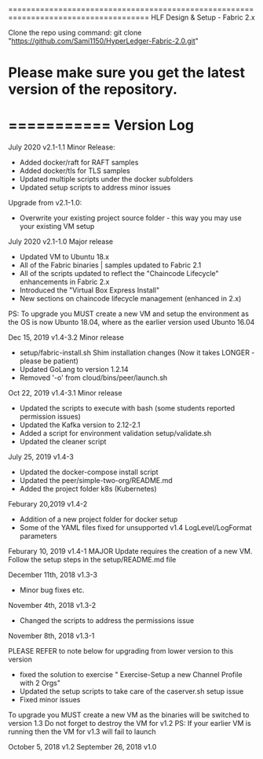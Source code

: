 =====================================================================================
HLF Design & Setup - Fabric 2.x

Clone the repo using command: git clone "https://github.com/Sami1150/HyperLedger-Fabric-2.0.git"

Please make sure you get the latest version of the repository. 
======================================================================================

===========
Version Log
===========
July         2020            v2.1-1.1
Minor Release:  
* Added docker/raft for RAFT samples
* Added docker/tls for TLS samples
* Updated multiple scripts under the docker subfolders
* Updated setup scripts to address minor issues

Upgrade from v2.1-1.0:
* Overwrite your existing project source folder - this way you may use your existing VM setup


July         2020             v2.1-1.0
Major release
* Updated VM to Ubuntu 18.x 
* All of the Fabric binaries | samples updated to Fabric 2.1
* All of the scripts updated to reflect the "Chaincode Lifecycle" enhancements in Fabric 2.x
* Introduced the "Virtual Box Express Install"
* New sections on chaincode lifecycle management (enhanced in 2.x)

PS: To upgrade you MUST create a new VM and setup the environment as the OS is now Ubunto 18.04, where as the earlier version used Ubunto 16.04


Dec          15, 2019         v1.4-3.2
Minor release

* setup/fabric-install.sh    Shim installation changes (Now it takes LONGER - please be patient)
* Updated GoLang to version 1.2.14
* Removed '-o' from cloud/bins/peer/launch.sh

Oct          22, 2019         v1.4-3.1
Minor release
* Updated the scripts to execute with bash  (some students reported permission issues)
* Updated the Kafka version to 2.12-2.1
* Added a script for environment validation    setup/validate.sh
* Updated the cleaner script

July         25, 2019         v1.4-3

* Updated the docker-compose install script
* Updated the peer/simple-two-org/README.md 
* Added the project folder k8s (Kubernetes)

Feburary     20,2019          v1.4-2

* Addition of a new project folder for docker setup
* Some of the YAML files fixed for unsupported v1.4 LogLevel/LogFormat parameters

Feburary     10, 2019         v1.4-1
MAJOR Update requires the creation of a new VM.
Follow the setup steps in the setup/README.md file

December     11th, 2018       v1.3-3
* Minor bug fixes etc.

November     4th, 2018        v1.3-2
* Changed the scripts to address the permissions issue

November     8th, 2018        v1.3-1

PLEASE REFER to note below for upgrading from lower version to this version

- fixed the solution to exercise "  Exercise-Setup a new Channel Profile with 2 Orgs"
- Updated the setup scripts to take care of the caserver.sh setup issue
- Fixed minor issues

To upgrade you MUST create a new VM as the binaries will be switched to version 1.3
Do not forget to destroy the VM for v1.2
PS: If your earlier VM is running then the VM for v1.3 will fail to launch 

October      5, 2018        v1.2
September    26, 2018       v1.0
